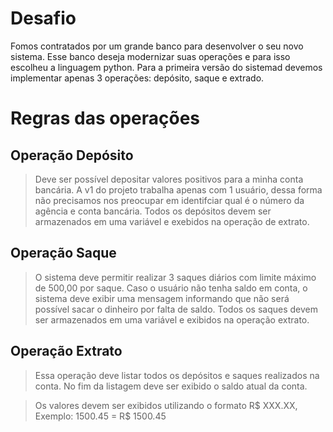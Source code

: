 # Desafio

Fomos contratados por um grande banco para desenvolver o seu novo sistema. Esse banco deseja modernizar suas operações e para isso escolheu a linguagem python. Para a primeira versão do sistemad devemos implementar apenas 3 operações: depósito, saque e extrado.


# Regras das operações

## Operação Depósito
>Deve ser possível depositar valores positivos para a minha conta bancária. A v1 do projeto trabalha apenas com 1 usuário, dessa forma não precisamos nos preocupar em identifciar qual é o número da agência e conta bancária. Todos os depósitos devem ser armazenados em uma variável e exebidos na operação de extrato.

## Operação Saque

>O sistema deve permitir realizar 3 saques diários com limite máximo de 500,00 por saque. Caso o usuário não tenha saldo em conta, o sistema deve exibir uma mensagem informando que não será possível sacar o dinheiro por falta de saldo. Todos os saques devem ser armazenados em uma variável e exibidos na operação extrato.


## Operação Extrato

>Essa operação deve listar todos os depósitos e saques realizados na conta. No fim da listagem deve ser exibido o saldo atual da conta. 

>Os valores devem ser exibidos utilizando o formato R$ XXX.XX,
>Exemplo:
>1500.45 =  R$ 1500.45